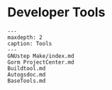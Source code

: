 # Developer Tools

```{toctree}
---
maxdepth: 2
caption: Tools
---     
GNUstep Make/index.md
Gorm ProjectCenter.md
Buildtool.md
Autogsdoc.md
BaseTools.md
```